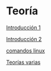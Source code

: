 # Teoría
[Introducción 1](Seguridad01c.pdf)

[Introducción 2](Seguridad02c.pdf)

[comandos linux](comandos_linux.md)

[Teorías varias](https://docs.google.com/document/d/1z4QGDa2nXRrTuMmwLT0vCq9KFQGVVCMSUeESUOFRihQ/edit?usp=sharing)

